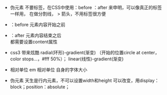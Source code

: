 - 伪元素
    不要标签，在CSS中使用：before  ：after
    来申明，可以像真正的标签一样用，
    在做分割线，  > 箭头，不用标签很方便
- ：before
    元素内容开始之前
- ：after
    元素内容结束之后        
    都需要设置content属性

- css3 带来炫酷
     radial(环形)-gradient(渐变) （开始的位置circle at center，color stops...，#fff 50%）；
     linear(线性)-gradient(渐变) 

- 相对单位
    em 相对单位 自身的字体大小

- 伪元素 天生是行内元素，不可以设置width和height
    可以改变，用display：block；position：absolute；